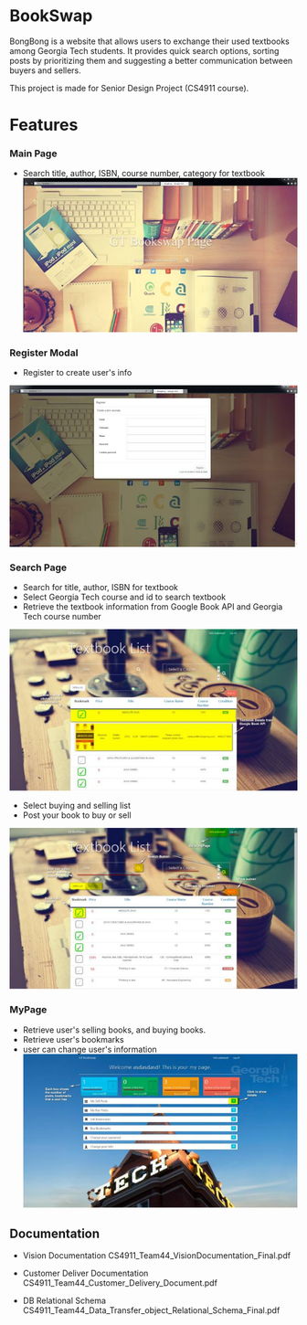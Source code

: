 # BookSwap

BongBong is a website that allows users to exchange their used textbooks among Georgia Tech students. It provides quick search options, sorting posts by prioritizing them and suggesting a better communication between buyers and sellers.

This project is made for Senior Design Project (CS4911 course).


# Features
### Main Page
* Search title, author, ISBN, course number, category for textbook
![1](screenshot/1.jpg)

### Register Modal
* Register to create user's info 

![2](screenshot/2.jpg)

### Search Page
* Search for title, author, ISBN for textbook
* Select Georgia Tech course and id to search textbook
* Retrieve the textbook information from Google Book API and Georgia Tech course number

![3](screenshot/3.jpg)


* Select buying and selling list
* Post your book to buy or sell

![4](screenshot/4.jpg)

### MyPage
* Retrieve user's selling books, and buying books. 
* Retrieve user's bookmarks 
* user can change user's information
![5](screenshot/5.jpg)

## Documentation
* Vision Documentation
CS4911_Team44_VisionDocumentation_Final.pdf

* Customer Deliver Documentation 
CS4911_Team44_Customer_Delivery_Document.pdf

* DB Relational Schema
CS4911_Team44_Data_Transfer_object_Relational_Schema_Final.pdf

